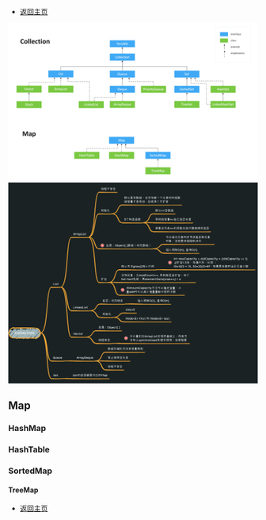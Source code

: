 * [返回主页](../../README.md)

![](../../picture/1/1Collection.png)
![](../../picture/1/1集合.png)

## Map
### HashMap




### HashTable


### SortedMap

#### TreeMap

* [返回主页](../../README.md)